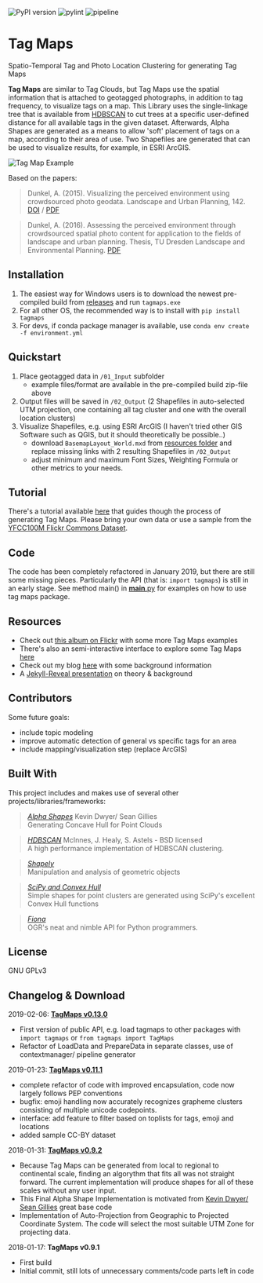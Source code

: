 ![PyPI version](https://ad.vgiscience.org/TagCluster/pypi.svg) ![pylint](https://ad.vgiscience.org/TagCluster/pylint.svg) ![pipeline](https://ad.vgiscience.org/TagCluster/pipeline.svg)

Tag Maps
=============
Spatio-Temporal Tag and Photo Location Clustering for generating Tag Maps

**Tag Maps** are similar to Tag Clouds, but Tag Maps use the spatial information that is attached to geotagged photographs, in addition to tag frequency, to visualize tags on a map.
This Library uses the single-linkage tree that is available from [HDBSCAN](https://github.com/scikit-learn-contrib/hdbscan) to cut trees at a specific user-defined distance for all available tags in the given dataset. 
Afterwards, Alpha Shapes are generated as a means to allow 'soft' placement of tags on a map, according to their area of use. Two Shapefiles are generated that can be used to visualize results, for example, in ESRI ArcGIS. 

![Tag Map Example](/resources/img6.png?raw=true)

Based on the papers:

>Dunkel, A. (2015). Visualizing the perceived environment using crowdsourced photo geodata. Landscape and Urban Planning, 142. [DOI](http://doi.org/10.1016/j.landurbplan.2015.02.022) / [PDF](http://alexanderdunkel.com/AuthorManuscript_Visualizing%20the%20perceived%20environment.pdf)

>Dunkel, A. (2016). Assessing the perceived environment through crowdsourced spatial photo content for application to the fields of landscape and urban planning. Thesis, TU Dresden Landscape and Environmental Planning. [PDF](http://alexanderdunkel.com/Dissertation_AlexanderDunkel.pdf)


## Installation

1. The easiest way for Windows users is to download the newest pre-compiled build from [releases](../../releases) and run `tagmaps.exe`
2. For all other OS, the recommended way is to install with `pip install tagmaps`
3. For devs, if conda package manager is available, use `conda env create -f environment.yml`

## Quickstart

1. Place geotagged data in `/01_Input` subfolder
    - example files/format are available in the pre-compiled build zip-file above
2. Output files will be saved in `/02_Output` (2 Shapefiles in auto-selected UTM projection, one containing all tag cluster and one with the overall location clusters)
3. Visualize Shapefiles, e.g. using ESRI ArcGIS (I haven't tried other GIS Software such as QGIS, but it should theoretically be possible..)
    - download `BasemapLayout_World.mxd` from [resources folder](/resources/BasemapLayout_World.mxd) and replace missing links with 2 resulting Shapefiles in `/02_Output`
    - adjust minimum and maximum Font Sizes, Weighting Formula or other metrics to your needs.

## Tutorial

There's a tutorial available [here](https://ad.vgiscience.org/tagmaps_tutorial) that guides though the process of generating Tag Maps.
Please bring your own data or use a sample from the [YFCC100M Flickr Commons Dataset](https://multimediacommons.wordpress.com/yfcc100m-core-dataset/).


## Code

The code has been completely refactored in January 2019, but there are still some missing pieces.
Particularly the API (that is: `import tagmaps`) is still in an early stage. See method main() in [__main__.py](/tagmaps/__main__.py)
for examples on how to use tag maps package.


## Resources

* Check out [this album on Flickr](https://www.flickr.com/photos/64974314@N08/albums/72157628868173205) with some more Tag Maps examples 
* There's also an semi-interactive interface to explore some Tag Maps [here](http://maps.alexanderdunkel.com/)
* Check out my blog [here](http://blog.alexanderdunkel.com/) with some background information
* A [Jekyll-Reveal presentation](https://ad.vgiscience.org/tagmaps_intro/) on theory & background


## Contributors

Some future goals:
* include topic modeling
* improve automatic detection of general vs specific tags for an area
* include mapping/visualization step (replace ArcGIS)

## Built With
This project includes and makes use of several other projects/libraries/frameworks:

>[*Alpha Shapes*](http://blog.thehumangeo.com/2014/05/12/drawing-boundaries-in-python/) Kevin Dwyer/ Sean Gillies  
>Generating Concave Hull for Point Clouds

>[*HDBSCAN*](https://github.com/scikit-learn-contrib/hdbscan) McInnes, J. Healy, S. Astels - BSD licensed  
>A high performance implementation of HDBSCAN clustering.

>[*Shapely*](https://github.com/Toblerity/Shapely)  
>Manipulation and analysis of geometric objects

>[*SciPy and Convex Hull*](https://docs.scipy.org/doc/scipy/reference/generated/scipy.spatial.ConvexHull.html#scipy.spatial.ConvexHull)  
>Simple shapes for point clusters are generated using SciPy's excellent Convex Hull functions  

>[*Fiona*](https://github.com/Toblerity/Fiona)  
>OGR's neat and nimble API for Python programmers.

## License

GNU GPLv3

## Changelog & Download

2019-02-06: [**TagMaps v0.13.0**](https://cloudstore.zih.tu-dresden.de/index.php/s/IrV632Xc59ozqmG/download)

* First version of public API, e.g. load tagmaps to other packages with `import tagmaps` or `from tagmaps import TagMaps`
* Refactor of LoadData and PrepareData in separate classes, use of contextmanager/ pipeline generator

2019-01-23: [**TagMaps v0.11.1**](https://cloudstore.zih.tu-dresden.de/index.php/s/QhKT3Pj9fk4H9ns/download)

* complete refactor of code with improved encapsulation, code now largely follows PEP conventions
* bugfix: emoji handling now accurately recognizes grapheme clusters consisting of multiple unicode codepoints.  
* interface: add feature to filter based on toplists for tags, emoji and locations
* added sample CC-BY dataset

2018-01-31: [**TagMaps v0.9.2**](https://cloudstore.zih.tu-dresden.de/index.php/s/8EFfeJcpNCStQ9X/download)

* Because Tag Maps can be generated from local to regional to continental scale, finding an algorythm that fits all was not straight forward. The current implementation will produce shapes for all of these scales without any user input.
* This Final Alpha Shape Implementation is motivated from [Kevin Dwyer/ Sean Gillies](http://blog.thehumangeo.com/2014/05/12/drawing-boundaries-in-python/) great base code
* Implementation of Auto-Projection from Geographic to Projected Coordinate System. The code will select the most suitable UTM Zone for projecting data.

2018-01-17: **TagMaps v0.9.1**

* First build
* Initial commit, still lots of unnecessary comments/code parts left in code

[//]: # (Readme formatting based on https://gist.github.com/PurpleBooth/109311bb0361f32d87a2) 
